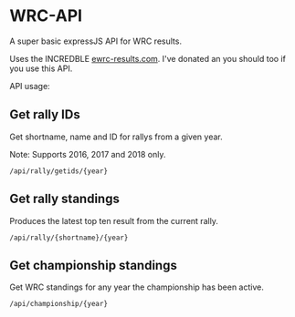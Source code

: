 # WRC-API
A super basic expressJS API for WRC results.

Uses the INCREDBLE [ewrc-results.com](http://ewrc-results.com). I've donated an you should too if you use this API.

API usage:

## Get rally IDs

Get shortname, name and ID for rallys from a given year.

Note: Supports 2016, 2017 and 2018 only.

`/api/rally/getids/{year}`

## Get rally standings

Produces the latest top ten result from the current rally.

`/api/rally/{shortname}/{year}`

## Get championship standings

Get WRC standings for any year the championship has been active.

`/api/championship/{year}`
